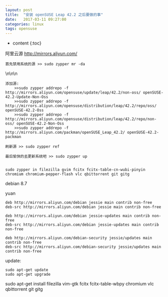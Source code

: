 ```yaml
---
layout: post
title:  "安装 openSUSE Leap 42.2 之后要做的事"
date:   2017-03-11 09:27:00
categories: linux
tags: opensuse
---
```


* content
{:toc}

 阿里云源 http://mirrors.aliyun.com/

    首先禁用系统的源 >> sudo zypper mr -da
\n\n\n

    添加源:
        >>sudo zypper addrepo -f http://mirrors.aliyun.com/opensuse/update/leap/42.2/non-oss/ openSUSE-42.2-Update-Non-Oss
        >>sudo zypper addrepo -f http://mirrors.aliyun.com/opensuse/distribution/leap/42.2/repo/oss/ openSUSE-42.2-Oss
        >>sudo zypper addrepo -f http://mirrors.aliyun.com/opensuse/distribution/leap/42.2/repo/non-oss/ openSUSE-42.2-Non-Oss
        >>sudo zypper addrepo -f http://mirrors.aliyun.com/packman/openSUSE_Leap_42.2/ openSUSE-42.2-packman

    刷新源 >> sudo zypper ref

    最后愉快的去更新系统吧 >> sudo zypper up


    sudo zypper in filezilla gvim fcitx fcitx-table-cn-wubi-pinyin chromium chromium-pepper-flash vlc qbittorrent git gitg
    
debian 8.7

yuan

    deb http://mirrors.aliyun.com/debian jessie main contrib non-free
    deb-src http://mirrors.aliyun.com/debian jessie main contrib non-free

    deb http://mirrors.aliyun.com/debian jessie-updates main contrib non-free
    deb-src http://mirrors.aliyun.com/debian jessie-updates main contrib non-free

    deb http://mirrors.aliyun.com/debian-security jessie/updates main contrib non-free
    deb-src http://mirrors.aliyun.com/debian-security jessie/updates main contrib non-free
    
update:

    sudo apt-get update
    sudo apt-get upgrade


sudo apt-get install filezilla vim-gtk fcitx fcitx-table-wbpy chromium vlc qbittorrent git gitg
